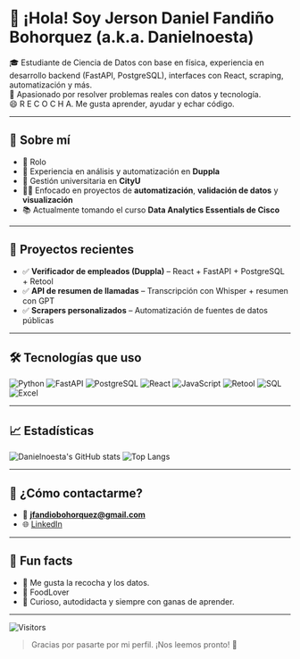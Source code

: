 # 👋 ¡Hola! Soy Jerson Daniel Fandiño Bohorquez (a.k.a. Danielnoesta)

🎓 Estudiante de Ciencia de Datos con base en física, experiencia en desarrollo backend (FastAPI, PostgreSQL), interfaces con React, scraping, automatización y más.  
🧪 Apasionado por resolver problemas reales con datos y tecnología.  
😄 R E C O C H A. Me gusta aprender, ayudar y echar código.

---

## 🧠 Sobre mí

- 📍 Rolo
- 💼 Experiencia en análisis y automatización en **Duppla**
- 🏢 Gestión universitaria en **CityU**
- 👨‍💻 Enfocado en proyectos de **automatización**, **validación de datos** y **visualización**
- 📚 Actualmente tomando el curso **Data Analytics Essentials de Cisco**

---

## 🚀 Proyectos recientes

- ✅ **Verificador de empleados (Duppla)** – React + FastAPI + PostgreSQL + Retool
- ✅ **API de resumen de llamadas** – Transcripción con Whisper + resumen con GPT
- ✅ **Scrapers personalizados** – Automatización de fuentes de datos públicas

---

## 🛠️ Tecnologías que uso

![Python](https://img.shields.io/badge/Python-3670A0?style=for-the-badge&logo=python&logoColor=white)
![FastAPI](https://img.shields.io/badge/FastAPI-009688?style=for-the-badge&logo=fastapi&logoColor=white)
![PostgreSQL](https://img.shields.io/badge/PostgreSQL-336791?style=for-the-badge&logo=postgresql&logoColor=white)
![React](https://img.shields.io/badge/React-20232A?style=for-the-badge&logo=react&logoColor=61DAFB)
![JavaScript](https://img.shields.io/badge/JavaScript-F7DF1E?style=for-the-badge&logo=javascript&logoColor=black)
![Retool](https://img.shields.io/badge/Retool-000000?style=for-the-badge&logo=Retool&logoColor=white)
![SQL](https://img.shields.io/badge/SQL-4479A1?style=for-the-badge&logo=mysql&logoColor=white)
![Excel](https://img.shields.io/badge/Excel-217346?style=for-the-badge&logo=microsoft-excel&logoColor=white)

---

## 📈 Estadísticas

![Danielnoesta's GitHub stats](https://github-readme-stats.vercel.app/api?username=Danielnoesta&show_icons=true&theme=radical&include_all_commits=true&count_private=true)
![Top Langs](https://github-readme-stats.vercel.app/api/top-langs/?username=Danielnoesta&layout=compact&theme=radical)

---

## 📮 ¿Cómo contactarme?

- 📧 **jfandiobohorquez@gmail.com**
- 🌐 [LinkedIn ](www.linkedin.com/in/daniel-bohórquez-07547116a)

---

## 💬 Fun facts

- 🎉 Me gusta la recocha y los datos.
- 🧃 FoodLover
- 🧩 Curioso, autodidacta y siempre con ganas de aprender.

---

![Visitors](https://komarev.com/ghpvc/?username=Danielnoesta&label=Profile%20views&color=blue&style=flat)

> Gracias por pasarte por mi perfil. ¡Nos leemos pronto! 🚀
